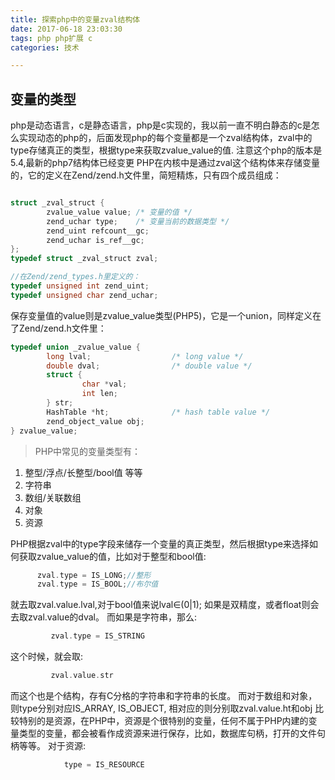 ```yaml
---
title: 探索php中的变量zval结构体
date: 2017-06-18 23:03:30
tags: php php扩展 c
categories: 技术

---
```

## 变量的类型
php是动态语言，c是静态语言，php是c实现的，我以前一直不明白静态的c是怎么实现动态的php的，后面发现php的每个变量都是一个zval结构体，zval中的type存储真正的类型，根据type来获取zvalue_value的值.
注意这个php的版本是5.4,最新的php7结构体已经变更
PHP在内核中是通过zval这个结构体来存储变量的，它的定义在Zend/zend.h文件里，简短精炼，只有四个成员组成：
``` c

struct _zval_struct {
        zvalue_value value; /* 变量的值 */
        zend_uchar type;    /* 变量当前的数据类型 */
        zend_uint refcount__gc;
        zend_uchar is_ref__gc;
};
typedef struct _zval_struct zval;

//在Zend/zend_types.h里定义的：
typedef unsigned int zend_uint;
typedef unsigned char zend_uchar;

```

保存变量值的value则是zvalue_value类型(PHP5)，它是一个union，同样定义在了Zend/zend.h文件里：
``` c
typedef union _zvalue_value {
        long lval;                  /* long value */
        double dval;                /* double value */
        struct {
                char *val;
                int len;
        } str;
        HashTable *ht;              /* hash table value */
        zend_object_value obj;
} zvalue_value;

```

> PHP中常见的变量类型有：
1. 整型/浮点/长整型/bool值 等等
2. 字符串
3. 数组/关联数组
4. 对象
5. 资源


PHP根据zval中的type字段来储存一个变量的真正类型，然后根据type来选择如何获取zvalue_value的值，比如对于整型和bool值:

``` c
      zval.type = IS_LONG;//整形
      zval.type = IS_BOOL;//布尔值
```

就去取zval.value.lval,对于bool值来说lval∈(0|1);
如果是双精度，或者float则会去取zval.value的dval。
而如果是字符串，那么:

``` c
         zval.type = IS_STRING
```

这个时候，就会取:

``` c 
         zval.value.str
```

而这个也是个结构，存有C分格的字符串和字符串的长度。
而对于数组和对象，则type分别对应IS_ARRAY, IS_OBJECT, 相对应的则分别取zval.value.ht和obj
比较特别的是资源，在PHP中，资源是个很特别的变量，任何不属于PHP内建的变量类型的变量，都会被看作成资源来进行保存，比如，数据库句柄，打开的文件句柄等等。 对于资源:

``` c
            type = IS_RESOURCE
```


